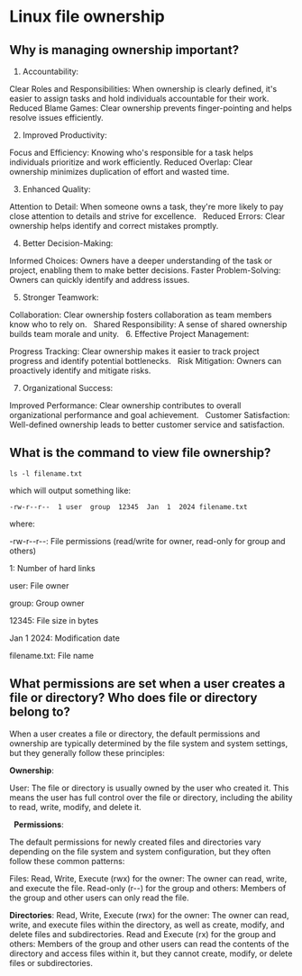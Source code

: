 # Linux file ownership


## Why is managing ownership important?

1. Accountability:

Clear Roles and Responsibilities: When ownership is clearly defined, it's easier to assign tasks and hold individuals accountable for their work.   
Reduced Blame Games: Clear ownership prevents finger-pointing and helps resolve issues efficiently.

2. Improved Productivity:

Focus and Efficiency: Knowing who's responsible for a task helps individuals prioritize and work efficiently.
Reduced Overlap: Clear ownership minimizes duplication of effort and wasted time.  

3. Enhanced Quality:

Attention to Detail: When someone owns a task, they're more likely to pay close attention to details and strive for excellence.   
Reduced Errors: Clear ownership helps identify and correct mistakes promptly.

4. Better Decision-Making:

Informed Choices: Owners have a deeper understanding of the task or project, enabling them to make better decisions.
Faster Problem-Solving: Owners can quickly identify and address issues.

5. Stronger Teamwork:

Collaboration: Clear ownership fosters collaboration as team members know who to rely on.   
Shared Responsibility: A sense of shared ownership builds team morale and unity. 
  
6. Effective Project Management:

Progress Tracking: Clear ownership makes it easier to track project progress and identify potential bottlenecks.   
Risk Mitigation: Owners can proactively identify and mitigate risks.   

7. Organizational Success:

Improved Performance: Clear ownership contributes to overall organizational performance and goal achievement.   
Customer Satisfaction: Well-defined ownership leads to better customer service and satisfaction.


## What is the command to view file ownership? 

```
ls -l filename.txt
```
which will output something like:
```
-rw-r--r--  1 user  group  12345  Jan  1  2024 filename.txt
```
where:

-rw-r--r--: File permissions (read/write for owner, read-only for group and others)

1: Number of hard links

user: File owner   

group: Group owner

12345: File size in bytes

Jan 1 2024: Modification date

filename.txt: File name


## What permissions are set when a user creates a file or directory? Who does file or directory belong to?

When a user creates a file or directory, the default permissions and ownership are typically determined by the file system and system settings, but they generally follow these principles:

**Ownership**:

User: The file or directory is usually owned by the user who created it. This means the user has full control over the file or directory, including the ability to read, write, modify, and delete it. 

  
**Permissions**:

The default permissions for newly created files and directories vary depending on the file system and system configuration, but they often follow these common patterns:

Files: Read, Write, Execute (rwx) for the owner: The owner can read, write, and execute the file.
Read-only (r--) for the group and others: Members of the group and other users can only read the file.

**Directories**: Read, Write, Execute (rwx) for the owner: The owner can read, write, and execute files within the directory, as well as create, modify, and delete files and subdirectories.
Read and Execute (rx) for the group and others: Members of the group and other users can read the contents of the directory and access files within it, but they cannot create, modify, or delete files or subdirectories.


